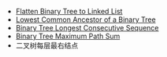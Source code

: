- [Flatten Binary Tree to Linked List](https://leetcode.com/problems/flatten-binary-tree-to-linked-list/description/)
- [Lowest Common Ancestor of a Binary Tree](https://leetcode.com/problems/lowest-common-ancestor-of-a-binary-tree/description/)
- [Binary Tree Longest Consecutive Sequence](https://leetcode.com/problems/binary-tree-longest-consecutive-sequence/description/)
- [Binary Tree Maximum Path Sum](https://leetcode.com/problems/binary-tree-maximum-path-sum/)
- 二叉树每层最右结点

